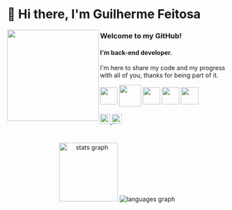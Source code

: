 # 👋 Hi there, I'm Guilherme Feitosa

<img align="left" width="210" src="https://cdn-icons-png.flaticon.com/512/1674/1674969.png"  />

### Welcome to my GitHub!
<h4 align="left">I'm back-end developer.</h4>
<p align="left">I'm here to share my code and my progress with all of you, thanks for being part of it.</p>

<div align="left">
 <img align="center" height="40" width="40" src="https://cdn.jsdelivr.net/gh/devicons/devicon/icons/nodejs/nodejs-original.svg" />
 <img align="center" height="50" width="50" src="https://cdn.jsdelivr.net/gh/devicons/devicon/icons/php/php-original.svg" />
 <img align="center" height="40" width="40" src="https://cdn.jsdelivr.net/gh/devicons/devicon/icons/java/java-original.svg" />
 <img align="center" height="40" width="40" src="https://cdn.jsdelivr.net/gh/devicons/devicon/icons/postgresql/postgresql-original.svg" />
 <img align="center" height="40" width="40" src="https://cdn.jsdelivr.net/gh/devicons/devicon/icons/mysql/mysql-original.svg" />
</div><br />

<div align="left">
  <a href="https://mail.google.com/mail/u/2/?tf=cm&fs=1&to=guifcm12@gmail.com&hl=pt" target="_blank">
    <img src="https://img.shields.io/badge/Gmail-D14836?style=for-the-badge&logo=gmail&logoColor=white" height="23" alt="portfolio logo"/>
  </a>
  <a href="https://www.linkedin.com/in/guilherme-fcm/" target="_blank">
    <img src="https://img.shields.io/badge/LinkedIn-0077B5?style=for-the-badge&logo=linkedin&logoColor=white" height="23" alt="linkedin logo"/>
  </a>
</div>

#

<div align="center">
  <img src="https://github-readme-stats.vercel.app/api?hide_title=true&hide_rank=false&show_icons=true&include_all_commits=true&count_private=true&disable_animations=false&theme=dark&locale=pt-br&hide_border=false&username=guilherme-fcm" height="135" alt="stats graph"  />
  <img src="https://github-readme-stats.vercel.app/api/top-langs?locale=pt-br&hide_title=true&layout=compact&card_width=320&langs_count=6&theme=dark&hide_border=false&username=guilherme-fcm" alt="languages graph"  />
</div>

